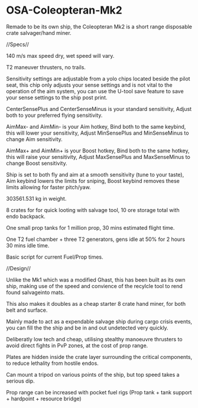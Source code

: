 # OSA-Coleopteran-Mk2
Remade to be its own ship, the Coleopteran Mk2 is a short range disposable crate salvager/hand miner.

//Specs//

140 m/s max speed dry, wet speed will vary.

T2 maneuver thrusters, no trails.

Sensitivity settings are adjustable from a yolo chips located beside the pilot seat, this chip only adjusts your sense settings and is not vital to the operation of the aim system, you can use the U-tool save feature to save your sense settings to the ship post print.

CenterSensePlus and CenterSenseMinus is your standard sensitivity, Adjust both to your preferred flying sensitivity.

AimMax- and AimMin- is your Aim hotkey, Bind both to the same keybind, this will lower your sensitivity, Adjust MinSensePlus and MinSenseMinus to change Aim sensitivity.

AimMax+ and AimMin+ is your Boost hotkey, Bind both to the same hotkey, this will raise your sensitivity, Adjust MaxSensePlus and MaxSenseMinus to change Boost sensitivity.

Ship is set to both fly and aim at a smooth sensitivity (tune to your taste), Aim keybind lowers the limits for sniping, Boost keybind removes these limits allowing for faster pitch/yaw.

303561.531 kg in weight.

8 crates for for quick looting with salvage tool, 10 ore storage total with endo backpack.

One small prop tanks for 1 million prop, 30 mins estimated flight time.

One T2 fuel chamber + three T2 generators, gens idle at 50% for 2 hours 30 mins idle time.

Basic script for current Fuel/Prop times.

//Design//

Unlike the Mk1 which was a modified Ghast, this has been built as its own ship, making use of the speed and convience of the recylcle tool to rend found salvageinto mats.

This also makes it doubles as a cheap starter 8 crate hand miner, for both belt and surface.

Mainly made to act as a expendable salvage ship during cargo crisis events, you can fill the the ship and be in and out undetected very quickly.

Deliberatly low tech and cheap, utilising stealthy manoeuvre thrusters to avoid direct fights in PvP zones, at the cost of prop range.

Plates are hidden inside the crate layer surrounding the critical components, to reduce lethality from hostile endos.

Can mount a tripod on various points of the ship, but top speed takes a serious dip.

Prop range can be increased with pocket fuel rigs (Prop tank + tank support + hardpoint + resource bridge)
